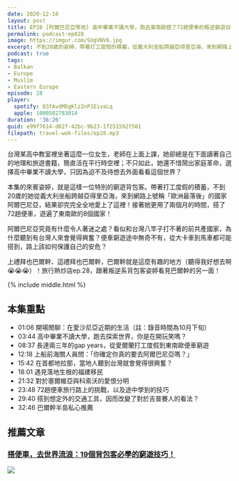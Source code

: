 ```yaml
---
date: 2020-12-18
layout: post
title: EP28 [阿爾巴尼亞等地] 高中畢業不讀大學，跑去東南歐搭了72趟便車的叛逆窮遊日子 ft. 邊境獨白 葉姿婷
permalink: podcast-ep028
image: https://imgur.com/SUgVNV6.jpg
excerpt: 不到20歲的姿婷，帶著打工度假的積蓄，從義大利坐船跨越亞得里亞海，來到網路上號稱「歐洲最落後」的國家阿爾巴尼亞，結果卻完完全全地愛上了這裡！接著她更搭了72趟便車，遊遍了東南歐的8個國家！東南歐究竟有著什麼難以抗拒的魅力？便車旅行有什麼小技巧？聽聽叛逆系背包客姿婷怎麼說吧！
podcast: true
tags:
- Balkan
- Europe
- Muslim
- Eastern Europe
episode: 28
player:
  spotify: 03fAvdMEgKlz2nP1EivaLq
  apple: 1000502783014
duration: '36:26'
guid: e99f7614-d82f-42bc-9b23-1f251592f501
filepath: travel-wok-files/ep28.mp3
---
```


台灣某高中教室裡坐著這麼一位女生，老師在上面上課，她卻總是在下面讀著自己的地理和旅遊書籍，簡直活在平行時空裡；不只如此，她還不惜鬧出家庭革命，選擇高中畢業不讀大學，只因為迫不及待想去外面看看這個世界？

本集的來賓姿婷，就是這樣一位特別的窮遊背包客。帶著打工度假的積蓄，不到20歲的她從義大利坐船跨越亞得里亞海，來到網路上號稱「歐洲最落後」的國家阿爾巴尼亞，結果卻完完全全地愛上了這裡！接著她更用了兩個月的時間，搭了72趟便車，遊遍了東南歐的8個國家！

阿爾巴尼亞究竟有什麼令人著迷之處？看似和台灣八竿子打不著的前共產國家，為什麼聽到有台灣人來會覺得興奮？便車窮遊途中無奇不有，從大卡車到馬車都可能搭到，路上該如何保護自己的安危？

上禮拜也巴爾幹、這禮拜也巴爾幹，巴爾幹就是這麼有趣的地方（聽得我好想去啊😭😭😭）！旅行熱炒店ep.28，跟著叛逆系背包客姿婷看見巴爾幹的另一面！



{% include middle.html %}

## 本集重點

* 01:06 開場閒聊：在愛沙尼亞近期的生活（註：錄音時間為10月下旬）
* 03:44 高中畢業不讀大學，跑去探索世界，你是在開玩笑嗎？
* 08:37 長達兩三年的gap years，從愛爾蘭打工度假到東南歐便車窮遊
* 12:18 上船前海關人員問：「你確定你真的要去阿爾巴尼亞嗎？」
* 15:42 在首都地拉那，當地人聽到台灣就會覺得很興奮？
* 18:01 遇見落地生根的福建移民
* 21:32 對於塞爾維亞與科索沃的愛恨分明
* 23:48 72趟便車旅行路上的挑戰，以及途中學到的技巧
* 29:40 搭到想定外的交通工具，因而改變了對於吉普賽人的看法？
* 32:46 巴爾幹半島私心推薦

## 推薦文章

### [搭便車，去世界流浪：19個背包客必學的窮遊技巧！](https://theborderstory.com/hitchhiking/)

![](https://theborderstory.com/wp-content/uploads/2020/09/a15-585x434.jpeg)
